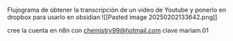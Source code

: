 
Flujograma de obtener la transcripción de un video de Youtube y ponerlo en dropbox para usarlo en obsidian
![[Pasted image 20250202133642.png]]

cree la cuenta en n8n con chemistry99@hotmail.com clave mariam.01

